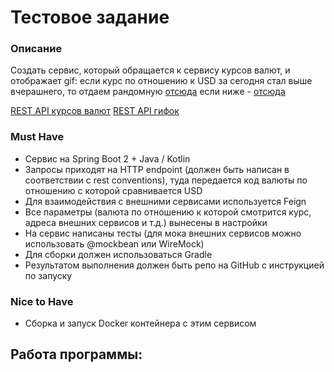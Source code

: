 # Тестовое задание 

### Описание

Создать сервис, который обращается к сервису курсов валют, и отображает gif:
если курс по отношению к USD за сегодня стал выше вчерашнего, то отдаем рандомную [отсюда](https://giphy.com/search/rich)
если ниже - [отсюда](https://giphy.com/search/broke) 

[REST API курсов валют](https://docs.openexchangerates.org/)
[REST API гифок](https://developers.giphy.com/docs/api#quick-start-guide)

### Must Have

*  Сервис на Spring Boot 2 + Java / Kotlin
*  Запросы приходят на HTTP endpoint (должен быть написан в соответствии с rest conventions), туда передается код валюты по отношению с которой сравнивается USD
*  Для взаимодействия с внешними сервисами используется Feign
*  Все параметры (валюта по отношению к которой смотрится курс, адреса внешних сервисов и т.д.) вынесены в настройки
*  На сервис написаны тесты (для мока внешних сервисов можно использовать @mockbean или WireMock)
*  Для сборки должен использоваться Gradle
*  Результатом выполнения должен быть репо на GitHub с инструкцией по запуску

### Nice to Have

*  Сборка и запуск Docker контейнера с этим сервисом
	
## Работа программы: 
